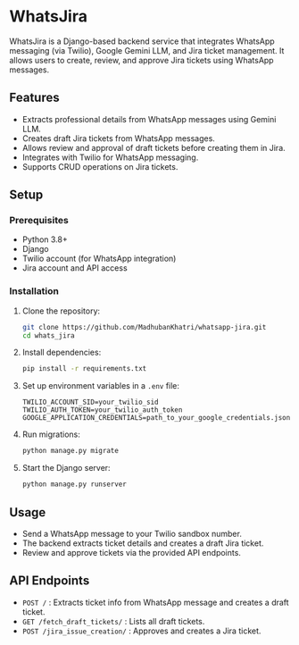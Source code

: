 # WhatsJira

WhatsJira is a Django-based backend service that integrates WhatsApp messaging (via Twilio), Google Gemini LLM, and Jira ticket management. It allows users to create, review, and approve Jira tickets using WhatsApp messages.

## Features

- Extracts professional details from WhatsApp messages using Gemini LLM.
- Creates draft Jira tickets from WhatsApp messages.
- Allows review and approval of draft tickets before creating them in Jira.
- Integrates with Twilio for WhatsApp messaging.
- Supports CRUD operations on Jira tickets.

## Setup

### Prerequisites

- Python 3.8+
- Django
- Twilio account (for WhatsApp integration)
- Jira account and API access

### Installation

1. Clone the repository:

   ```bash
   git clone https://github.com/MadhubanKhatri/whatsapp-jira.git
   cd whats_jira
   ```

2. Install dependencies:

   ```bash
   pip install -r requirements.txt
   ```

3. Set up environment variables in a `.env` file:

   ```
   TWILIO_ACCOUNT_SID=your_twilio_sid
   TWILIO_AUTH_TOKEN=your_twilio_auth_token
   GOOGLE_APPLICATION_CREDENTIALS=path_to_your_google_credentials.json
   ```

4. Run migrations:

   ```bash
   python manage.py migrate
   ```

5. Start the Django server:

   ```bash
   python manage.py runserver
   ```

## Usage

- Send a WhatsApp message to your Twilio sandbox number.
- The backend extracts ticket details and creates a draft Jira ticket.
- Review and approve tickets via the provided API endpoints.

## API Endpoints

- `POST /` : Extracts ticket info from WhatsApp message and creates a draft ticket.
- `GET /fetch_draft_tickets/` : Lists all draft tickets.
- `POST /jira_issue_creation/` : Approves and creates a Jira ticket.


